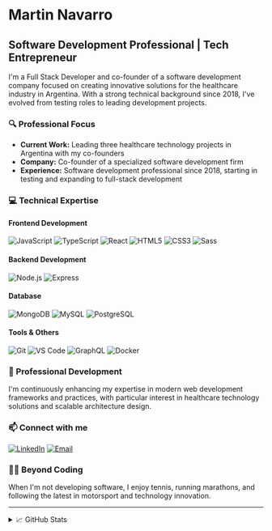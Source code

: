 # Martin Navarro

## Software Development Professional | Tech Entrepreneur

I'm a Full Stack Developer and co-founder of a software development company focused on creating innovative solutions for the healthcare industry in Argentina. With a strong technical background since 2018, I've evolved from testing roles to leading development projects.

### 🔍 Professional Focus

- **Current Work:** Leading three healthcare technology projects in Argentina with my co-founders
- **Company:** Co-founder of a specialized software development firm
- **Experience:** Software development professional since 2018, starting in testing and expanding to full-stack development

### 💻 Technical Expertise

<div align="left">
  
  #### Frontend Development
  ![JavaScript](https://img.shields.io/badge/-JavaScript-F7DF1E?style=flat-square&logo=javascript&logoColor=black)
  ![TypeScript](https://img.shields.io/badge/-TypeScript-3178C6?style=flat-square&logo=typescript&logoColor=white)
  ![React](https://img.shields.io/badge/-React-61DAFB?style=flat-square&logo=react&logoColor=black)
  ![HTML5](https://img.shields.io/badge/-HTML5-E34F26?style=flat-square&logo=html5&logoColor=white)
  ![CSS3](https://img.shields.io/badge/-CSS3-1572B6?style=flat-square&logo=css3&logoColor=white)
  ![Sass](https://img.shields.io/badge/-Sass-CC6699?style=flat-square&logo=sass&logoColor=white)
  
  #### Backend Development
  ![Node.js](https://img.shields.io/badge/-Node.js-339933?style=flat-square&logo=node.js&logoColor=white)
  ![Express](https://img.shields.io/badge/-Express-000000?style=flat-square&logo=express&logoColor=white)
  
  #### Database
  ![MongoDB](https://img.shields.io/badge/-MongoDB-47A248?style=flat-square&logo=mongodb&logoColor=white)
  ![MySQL](https://img.shields.io/badge/-MySQL-4479A1?style=flat-square&logo=mysql&logoColor=white)
  ![PostgreSQL](https://img.shields.io/badge/-PostgreSQL-336791?style=flat-square&logo=postgresql&logoColor=white)
  
  #### Tools & Others
  ![Git](https://img.shields.io/badge/-Git-F05032?style=flat-square&logo=git&logoColor=white)
  ![VS Code](https://img.shields.io/badge/-VS%20Code-007ACC?style=flat-square&logo=visual-studio-code&logoColor=white)
  ![GraphQL](https://img.shields.io/badge/-GraphQL-E10098?style=flat-square&logo=graphql&logoColor=white)
  ![Docker](https://img.shields.io/badge/-Docker-2496ED?style=flat-square&logo=docker&logoColor=white)
  
</div>

### 🌱 Professional Development

I'm continuously enhancing my expertise in modern web development frameworks and practices, with particular interest in healthcare technology solutions and scalable architecture design.

### 📫 Connect with me

[![LinkedIn](https://img.shields.io/badge/-LinkedIn-0A66C2?style=flat-square&logo=linkedin&logoColor=white)](https://www.linkedin.com/in/martin-jose-navarro/)
[![Email](https://img.shields.io/badge/-Email-D14836?style=flat-square&logo=gmail&logoColor=white)](mailto:your-email@example.com)

### 🏃‍♂️ Beyond Coding

When I'm not developing software, I enjoy tennis, running marathons, and following the latest in motorsport and technology innovation.

---

<details>
  <summary>📈 GitHub Stats</summary>
  <img align="left" alt="Martin's GitHub Stats" src="https://github-readme-stats.vercel.app/api?username=martuuu&show_icons=true&hide_border=true&theme=tokyonight" />
</details>
